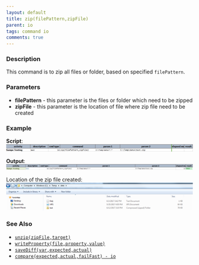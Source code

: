 ```yaml
---
layout: default
title: zip(filePattern,zipFile)
parent: io
tags: command io
comments: true
---
```



### Description
This command is to zip all files or folder, based on specified `filePattern`.


### Parameters
- **filePattern** \- this parameter is the files or folder which need to be zipped
- **zipFile** \- this parameter is the location of file where zip file need to be created


### Example
**Script**:<br/>
![script](image/zip_01.png)

**Output**:<br/>
![output](image/zip_02.png)

Location of the zip file created:<br/>
![location](image/zip_03.png)


### See Also
- [`unzip(zipFile,target)`](unzip(zipFile,target))
- [`writeProperty(file,property,value)`](writeProperty(file,property,value))
- [`saveDiff(var,expected,actual)`](saveDiff(var,expected,actual))
- [`compare(expected,actual,failFast) - io`](compare(expected,actual,failFast))
